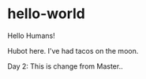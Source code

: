 # hello-world

Hello Humans!

Hubot here. 
I've had tacos on the moon.

Day 2: This is change from Master..
